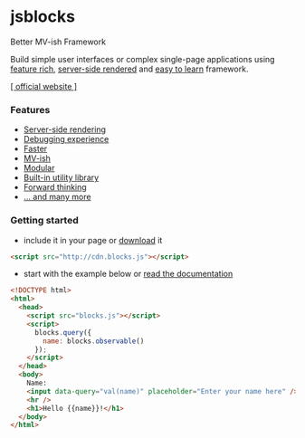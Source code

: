 # jsblocks

Better MV-ish Framework

Build simple user interfaces or complex single-page applications using [feature rich](), [server-side rendered]() and [easy to learn]() framework.

[[ official website ]](http://104.131.138.38)

### Features

 * [Server-side rendering](http://104.131.138.38/learn/introduction-why-jsblocks#server-side-rendering)
 * [Debugging experience](http://104.131.138.38/learn/introduction-why-jsblocks#debugging-experience)
 * [Faster](http://104.131.138.38/#performance)
 * [MV-ish](http://104.131.138.38/learn/why-jsblocks#mv-ish)
 * [Modular](http://104.131.138.38/learn/why-jsblocks#modular)
 * [Built-in utility library](http://104.131.138.38/learn/why-jsblocks#built-in-utility-library)
 * [Forward thinking](http://104.131.138.38/learn/why-jsblocks#forward-thinking)
 * [... and many more](http://104.131.138.38/learn/why-jsblocks#feature-rich)

### Getting started

 * include it in your page or [download](http://jsblocks.com/download) it

```html
<script src="http://cdn.blocks.js"></script>
```

 * start with the example below or [read the documentation](http://jsblocks.com/learn)

```html
<!DOCTYPE html>
<html>
  <head>
    <script src="blocks.js"></script>
    <script>
      blocks.query({
        name: blocks.observable()
      });
    </script>
  </head>
  <body>
    Name:
    <input data-query="val(name)" placeholder="Enter your name here" />
    <hr />
    <h1>Hello {{name}}!</h1>
  </body>
</html>
```